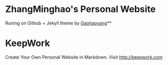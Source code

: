 # ZhangMinghao's Personal Website

Runing on Github + Jekyll theme by [Gaohaoyang](https://github.com/Gaohaoyang/gaohaoyang.github.io)**

# KeepWork
Create Your Own Personal Website in Markdown. Visit http://keepwork.com 



